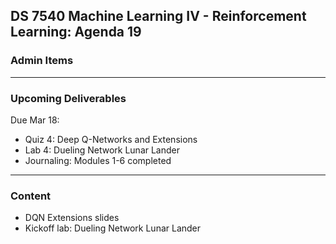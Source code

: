 ## DS 7540 Machine Learning IV - Reinforcement Learning: Agenda 19


### Admin Items


---

### Upcoming Deliverables

Due Mar 18:  
- Quiz 4: Deep Q-Networks and Extensions
- Lab 4: Dueling Network Lunar Lander
- Journaling: Modules 1-6 completed

---

### Content

- DQN Extensions slides
- Kickoff lab: Dueling Network Lunar Lander

